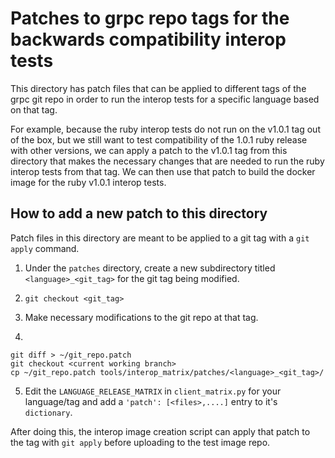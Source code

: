 # Patches to grpc repo tags for the backwards compatibility interop tests

This directory has patch files that can be applied to different tags
of the grpc git repo in order to run the interop tests for a specific
language based on that tag.

For example, because the ruby interop tests do not run on the v1.0.1 tag out
of the box, but we still want to test compatibility of the 1.0.1 ruby release
with other versions, we can apply a patch to the v1.0.1 tag from this directory
that makes the necessary changes that are needed to run the ruby interop tests
from that tag. We can then use that patch to build the docker image for the
ruby v1.0.1 interop tests.

## How to add a new patch to this directory

Patch files in this directory are meant to be applied to a git tag
with a `git apply` command.

1. Under the `patches` directory, create a new subdirectory
titled `<language>_<git_tag>` for the git tag being modified.

2. `git checkout <git_tag>`

3. Make necessary modifications to the git repo at that tag.

4. 

```
git diff > ~/git_repo.patch
git checkout <current working branch>
cp ~/git_repo.patch tools/interop_matrix/patches/<language>_<git_tag>/
```

5. Edit the `LANGUAGE_RELEASE_MATRIX` in `client_matrix.py` for your language/tag
and add a `'patch': [<files>,....]` entry to it's `dictionary`.

After doing this, the interop image creation script can apply that patch to the
tag with `git apply` before uploading to the test image repo.
